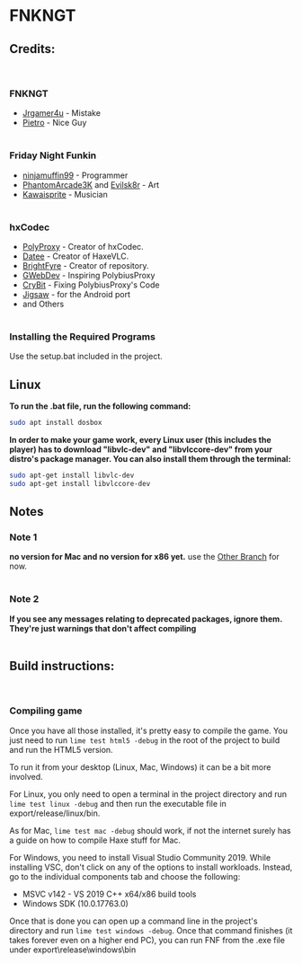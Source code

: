 # FNKNGT

## Credits:
<br>

### FNKNGT
- [Jrgamer4u](https://twitter.com/okobern) - Mistake
- [Pietro](https://twitter.com/AnimatedHooman) - Nice Guy
<br><br>

### Friday Night Funkin
- [ninjamuffin99](https://twitter.com/ninja_muffin99) - Programmer
- [PhantomArcade3K](https://twitter.com/phantomarcade3k) and [Evilsk8r](https://twitter.com/evilsk8r) - Art
- [Kawaisprite](https://twitter.com/kawaisprite) - Musician
<br><br>

### hxCodec
- [PolyProxy](https://twitter.com/polybiusproxy) - Creator of hxCodec.
- [Datee](https://twitter.com/d0oo0p) - Creator of HaxeVLC.
- [BrightFyre](https://twitter.com/fyre_bright) - Creator of repository.
- [GWebDev](https://twitter.com/GWebDevFNF) - Inspiring PolybiusProxy
- [CryBit](https://twitter.com/cry_bit) - Fixing PolybiusProxy's Code
- [Jigsaw](https://twitter.com/jigsaw1_ma) - for the Android port
- and Others
<br><br>

### Installing the Required Programs
Use the setup.bat included in the project.
<br>

<h2>Linux</h2>
<b>
To run the .bat file, run the following command:</b>

```bash
sudo apt install dosbox
```
<b>In order to make your game work, every Linux user (this includes the player) has to download "libvlc-dev" and "libvlccore-dev" from your distro's package manager. You can also install them through the terminal:</b>

```bash
sudo apt-get install libvlc-dev
sudo apt-get install libvlccore-dev
```


## Notes

### Note 1
<b>no version for Mac and no version for x86 yet.</b>
use the [Other Branch](https://github.com/Jrgamer4u/FNKNGT/tree/non-Windows) for now.
<br><br>

### Note 2
<b>If you see any messages relating to deprecated packages, ignore them. They're just warnings that don't affect compiling</b>
<br><br>

## Build instructions:
<br>

### Compiling game

Once you have all those installed, it's pretty easy to compile the game.
You just need to run `lime test html5 -debug` in the root of the project to build and run the HTML5 version.

To run it from your desktop (Linux, Mac, Windows) it can be a bit more involved.

For Linux, you only need to open a terminal in the project directory and run `lime test linux -debug` and then run the executable file in export/release/linux/bin.

As for Mac, `lime test mac -debug` should work, if not the internet surely has a guide on how to compile Haxe stuff for Mac.

For Windows, you need to install Visual Studio Community 2019. While installing VSC, don't click on any of the options to install workloads.
Instead, go to the individual components tab and choose the following:
* MSVC v142 - VS 2019 C++ x64/x86 build tools
* Windows SDK (10.0.17763.0)

Once that is done you can open up a command line in the project's directory and run `lime test windows -debug`.
Once that command finishes (it takes forever even on a higher end PC), you can run FNF from the .exe file under export\release\windows\bin
